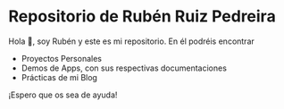 # Repositorio de Rubén Ruiz Pedreira
Hola 👋, soy Rubén y este es mi repositorio. En él podréis encontrar
- Proyectos Personales
- Demos de Apps, con sus respectivas documentaciones
- Prácticas de mi Blog

¡Espero que os sea de ayuda!
